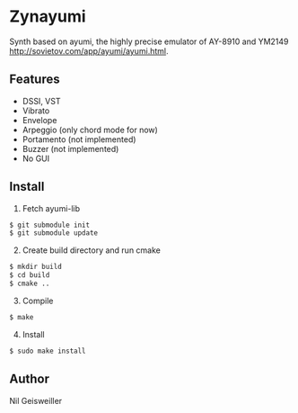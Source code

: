 # Zynayumi

Synth based on ayumi, the highly precise emulator of AY-8910 and
YM2149 http://sovietov.com/app/ayumi/ayumi.html.

## Features

- DSSI, VST
- Vibrato
- Envelope
- Arpeggio (only chord mode for now)
- Portamento (not implemented)
- Buzzer (not implemented)
- No GUI

## Install

1. Fetch ayumi-lib
```bash
$ git submodule init
$ git submodule update
```
2. Create build directory and run cmake
```bash
$ mkdir build
$ cd build
$ cmake ..
```
3. Compile
```bash
$ make
```
4. Install
```bash
$ sudo make install
```

## Author

Nil Geisweiller
